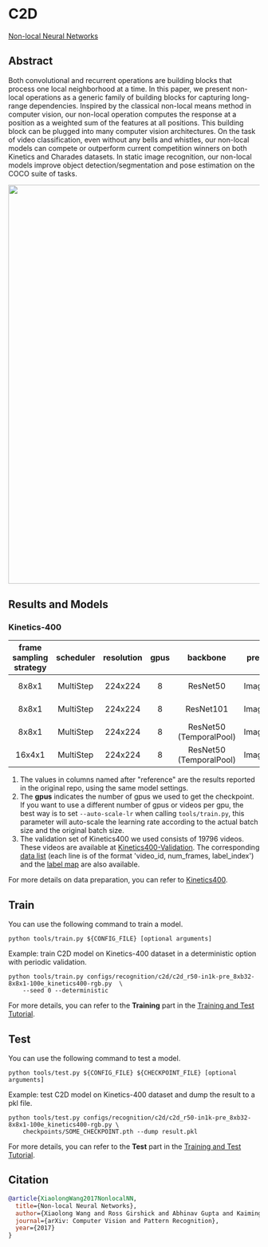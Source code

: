 # C2D

<!-- [ALGORITHM] -->

[Non-local Neural Networks](https://arxiv.org/abs/1711.07971)

## Abstract

<!-- [ABSTRACT] -->

Both convolutional and recurrent operations are building blocks that process one local neighborhood at a time. In this paper, we present non-local operations as a generic family of building blocks for capturing long-range dependencies. Inspired by the classical non-local means method in computer vision, our non-local operation computes the response at a position as a weighted sum of the features at all positions. This building block can be plugged into many computer vision architectures. On the task of video classification, even without any bells and whistles, our non-local models can compete or outperform current competition winners on both Kinetics and Charades datasets. In static image recognition, our non-local models improve object detection/segmentation and pose estimation on the COCO suite of tasks.

<!-- [IMAGE] -->

<div align=center>
<img src="https://user-images.githubusercontent.com/37479394/195281946-b70c76fd-d424-4371-95cf-09f51f20eda0.jpg" width="800"/>

</div>

## Results and Models

### Kinetics-400

| frame sampling strategy | scheduler | resolution | gpus |   backbone    | pretrain | top1 acc | top5 acc |    reference top1 acc    |    reference top5 acc    | testing protocol  | gpu_mem(M) | FLOPs | params |    config    |    ckpt    |    log    |
| :---------------------: | :-------: | :--------: | :--: | :-----------: | :------: | :------: | :------: | :----------------------: | :----------------------: | :---------------: | :--------: | :---: | :----: | :----------: | :--------: | :-------: |
|          8x8x1          | MultiStep |  224x224   |  8   | ResNet50<br>  | ImageNet |  73.44   |  91.00   | 67.2<br>[\[PySlowFast\]](https://github.com/facebookresearch/SlowFast/blob/main/MODEL_ZOO.md#kinetics-400-and-600) | 87.8<br>[\[PySlowFast\]](https://github.com/facebookresearch/SlowFast/blob/main/MODEL_ZOO.md#kinetics-400-and-600) | 10 clips x 3 crop |   21547    |  33G  | 24.3M  | [config](/configs/recognition/c2d/c2d_r50-in1k-pre-nopool_8xb32-8x8x1-100e_kinetics400-rgb.py) | [ckpt](https://download.openmmlab.com/mmaction/v1.0/recognition/c2d/c2d_r50-in1k-pre-nopool_8xb32-8x8x1-100e_kinetics400-rgb/c2d_r50-in1k-pre-nopool_8xb32-8x8x1-100e_kinetics400-rgb_20221027-e0227b22.pth) | [log](https://download.openmmlab.com/mmaction/v1.0/recognition/c2d/c2d_r50-in1k-pre-nopool_8xb32-8x8x1-100e_kinetics400-rgb/c2d_r50-in1k-pre-nopool_8xb32-8x8x1-100e_kinetics400-rgb.log) |
|          8x8x1          | MultiStep |  224x224   |  8   | ResNet101<br> | ImageNet |  74.97   |  91.77   |            x             |            x             | 10 clips x 3 crop |   31836    |  63G  | 43.3M  | [config](/configs/recognition/c2d/c2d_r101-in1k-pre-nopool_8xb32-8x8x1-100e_kinetics400-rgb.py) | [ckpt](https://download.openmmlab.com/mmaction/v1.0/recognition/c2d/c2d_r101-in1k-pre-nopool_8xb32-8x8x1-100e_kinetics400-rgb/c2d_r101-in1k-pre-nopool_8xb32-8x8x1-100e_kinetics400-rgb_20221027-557bd8bc.pth) | [log](https://download.openmmlab.com/mmaction/v1.0/recognition/c2d/c2d_r101-in1k-pre-nopool_8xb32-8x8x1-100e_kinetics400-rgb/c2d_r101-in1k-pre-nopool_8xb32-8x8x1-100e_kinetics400-rgb.log) |
|          8x8x1          | MultiStep |  224x224   |  8   | ResNet50<br>(TemporalPool) | ImageNet |  73.89   |  91.21   | 71.9<br>[\[Non-Local\]](https://github.com/facebookresearch/video-nonlocal-net#modifications-for-improving-speed) | 90.0<br>[\[Non-Local\]](https://github.com/facebookresearch/video-nonlocal-net#modifications-for-improving-speed) | 10 clips x 3 crop |   17006    |  19G  | 24.3M  | [config](/configs/recognition/c2d/c2d_r50-in1k-pre_8xb32-8x8x1-100e_kinetics400-rgb.py) | [ckpt](https://download.openmmlab.com/mmaction/v1.0/recognition/c2d/c2d_r50-in1k-pre_8xb32-8x8x1-100e_kinetics400-rgb/c2d_r50-in1k-pre_8xb32-8x8x1-100e_kinetics400-rgb_20221027-3ca304fa.pth) | [log](https://download.openmmlab.com/mmaction/v1.0/recognition/c2d/c2d_r50-in1k-pre_8xb32-8x8x1-100e_kinetics400-rgb/c2d_r50-in1k-pre_8xb32-8x8x1-100e_kinetics400-rgb.log) |
|         16x4x1          | MultiStep |  224x224   |  8   | ResNet50<br>(TemporalPool) | ImageNet |  74.97   |  91.91   |            x             |            x             | 10 clips x 3 crop |   33630    |  39G  | 24.3M  | [config](/configs/recognition/c2d/c2d_r50-in1k-pre_8xb32-16x4x1-100e_kinetics400-rgb.py) | [ckpt](https://download.openmmlab.com/mmaction/v1.0/recognition/c2d/c2d_r50-in1k-pre_8xb32-16x4x1-100e_kinetics400-rgb/c2d_r50-in1k-pre_8xb32-16x4x1-100e_kinetics400-rgb_20221027-5f382a43.pth) | [log](https://download.openmmlab.com/mmaction/v1.0/recognition/c2d/c2d_r50-in1k-pre_8xb32-16x4x1-100e_kinetics400-rgb/c2d_r50-in1k-pre_8xb32-16x4x1-100e_kinetics400-rgb.log) |

1. The values in columns named after "reference" are the results reported in the original repo, using the same model settings.
2. The **gpus** indicates the number of gpus we used to get the checkpoint. If you want to use a different number of gpus or videos per gpu, the best way is to set `--auto-scale-lr` when calling `tools/train.py`, this parameter will auto-scale the learning rate according to the actual batch size and the original batch size.
3. The validation set of Kinetics400 we used consists of 19796 videos. These videos are available at [Kinetics400-Validation](https://mycuhk-my.sharepoint.com/:u:/g/personal/1155136485_link_cuhk_edu_hk/EbXw2WX94J1Hunyt3MWNDJUBz-nHvQYhO9pvKqm6g39PMA?e=a9QldB). The corresponding [data list](https://download.openmmlab.com/mmaction/dataset/k400_val/kinetics_val_list.txt) (each line is of the format 'video_id, num_frames, label_index') and the [label map](https://download.openmmlab.com/mmaction/dataset/k400_val/kinetics_class2ind.txt) are also available.

For more details on data preparation, you can refer to [Kinetics400](/tools/data/kinetics/README.md).

## Train

You can use the following command to train a model.

```shell
python tools/train.py ${CONFIG_FILE} [optional arguments]
```

Example: train C2D model on Kinetics-400 dataset in a deterministic option with periodic validation.

```shell
python tools/train.py configs/recognition/c2d/c2d_r50-in1k-pre_8xb32-8x8x1-100e_kinetics400-rgb.py  \
    --seed 0 --deterministic
```

For more details, you can refer to the **Training** part in the [Training and Test Tutorial](/docs/en/user_guides/4_train_test.md).

## Test

You can use the following command to test a model.

```shell
python tools/test.py ${CONFIG_FILE} ${CHECKPOINT_FILE} [optional arguments]
```

Example: test C2D model on Kinetics-400 dataset and dump the result to a pkl file.

```shell
python tools/test.py configs/recognition/c2d/c2d_r50-in1k-pre_8xb32-8x8x1-100e_kinetics400-rgb.py \
    checkpoints/SOME_CHECKPOINT.pth --dump result.pkl
```

For more details, you can refer to the **Test** part in the [Training and Test Tutorial](/docs/en/user_guides/4_train_test.md).

## Citation

```BibTeX
@article{XiaolongWang2017NonlocalNN,
  title={Non-local Neural Networks},
  author={Xiaolong Wang and Ross Girshick and Abhinav Gupta and Kaiming He},
  journal={arXiv: Computer Vision and Pattern Recognition},
  year={2017}
}
```
